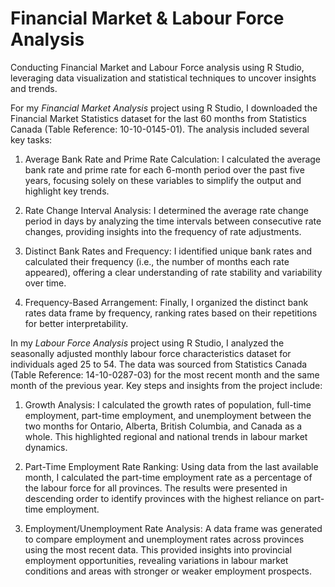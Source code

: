 # Financial Market & Labour Force Analysis
Conducting Financial Market and Labour Force analysis using R Studio, leveraging data visualization and statistical techniques to uncover insights and trends.


For my *Financial Market Analysis* project using R Studio, I downloaded the Financial Market Statistics dataset for the last 60 months from Statistics Canada (Table Reference: 10-10-0145-01). The analysis included several key tasks:

1. Average Bank Rate and Prime Rate Calculation: I calculated the average bank rate and prime rate for each 6-month period over the past five years, focusing solely on these variables to simplify the output and highlight key trends.

2. Rate Change Interval Analysis: I determined the average rate change period in days by analyzing the time intervals between consecutive rate changes, providing insights into the frequency of rate adjustments.

3. Distinct Bank Rates and Frequency: I identified unique bank rates and calculated their frequency (i.e., the number of months each rate appeared), offering a clear understanding of rate stability and variability over time.

4. Frequency-Based Arrangement: Finally, I organized the distinct bank rates data frame by frequency, ranking rates based on their repetitions for better interpretability.


In my *Labour Force Analysis* project using R Studio, I analyzed the seasonally adjusted monthly labour force characteristics dataset for individuals aged 25 to 54. The data was sourced from Statistics Canada (Table Reference: 14-10-0287-03) for the most recent month and the same month of the previous year. Key steps and insights from the project include:

1. Growth Analysis: I calculated the growth rates of population, full-time employment, part-time employment, and unemployment between the two months for Ontario, Alberta, British Columbia, and Canada as a whole. This highlighted regional and national trends in labour market dynamics.

2. Part-Time Employment Rate Ranking: Using data from the last available month, I calculated the part-time employment rate as a percentage of the labour force for all provinces. The results were presented in descending order to identify provinces with the highest reliance on part-time employment.

3. Employment/Unemployment Rate Analysis: A data frame was generated to compare employment and unemployment rates across provinces using the most recent data. This provided insights into provincial employment opportunities, revealing variations in labour market conditions and areas with stronger or weaker employment prospects.
